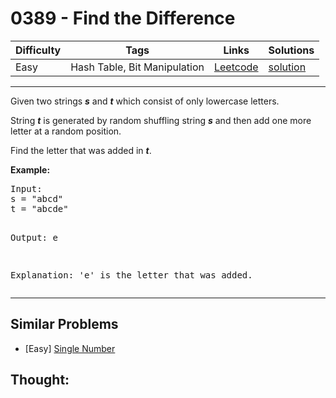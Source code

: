 # 0389 - Find the Difference

Difficulty  | Tags | Links | Solutions
----------- | ---- | ----- | -----
Easy | Hash Table, Bit Manipulation | [Leetcode](https://leetcode.com/problems/find-the-difference) | [solution](https://leetcode.com/problems/find-the-difference/solution/)


-----------

<p>
Given two strings <b><i>s</i></b> and <b><i>t</i></b> which consist of only lowercase letters.</p>

<p>String <b><i>t</i></b> is generated by random shuffling string <b><i>s</i></b> and then add one more letter at a random position.</p>

<p>Find the letter that was added in <b><i>t</i></b>.</p>

<p><b>Example:</b>
<pre>
Input:
s = "abcd"
t = "abcde"

Output:
e

Explanation:
'e' is the letter that was added.
</pre>

-----------


## Similar Problems

- [Easy] [Single Number](single-number)




## Thought:
